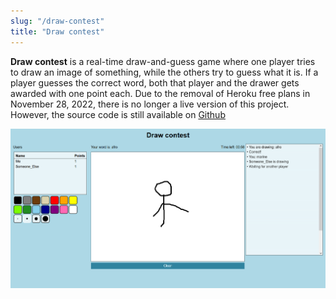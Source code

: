 ```yaml
---
slug: "/draw-contest"
title: "Draw contest"
---
```


**Draw contest** is a real-time draw-and-guess game where one player tries to draw an image of something, while the others try to guess what it is. If a player guesses the correct word, both that player and the drawer gets awarded with one point each. Due to the removal of Heroku free plans in November 28, 2022, there is no longer a live version of this project. However, the source code is still available on <a href="https://github.com/arvidsandin/draw-contest" target="_blank" rel="noopener noreferrer">Github</a>

![Screenshot of the website](./images/draw-contest.png)
